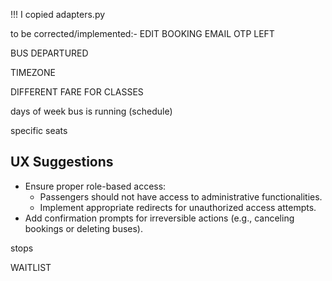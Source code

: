 !!! I copied adapters.py

to be corrected/implemented:- EDIT BOOKING EMAIL OTP LEFT

BUS DEPARTURED

TIMEZONE

DIFFERENT FARE FOR CLASSES

days of week bus is running (schedule)

specific seats

## UX Suggestions

- Ensure proper role-based access:
    - Passengers should not have access to administrative functionalities.
    - Implement appropriate redirects for unauthorized access attempts.
- Add confirmation prompts for irreversible actions (e.g., canceling bookings or deleting buses).

stops

WAITLIST